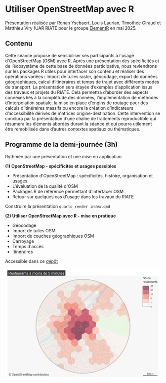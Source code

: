 # Utiliser OpenStreetMap avec R

Présentation réalisée par Ronan Ysebaert, Louis Laurian, Timothée Giraud et Matthieu Viry (UAR RIATE pour le groupe [ElementR](https://elementr.gitpages.huma-num.fr/website/apropos.html) en mai 2025.

## Contenu

Cette séance propose de sensibiliser ses participants à l'usage d'OpenStreetMap (OSM) avec R. 
Après une présentation des spécificités et de l’écosystème de cette base de données participative, 
nous reviendrons sur les packages R utiles pour interfacer son contenu et réaliser des opérations variées : 
import de tuiles raster, géocodage, export de données géographiques, calcul d’itinéraires et temps de trajet avec différents modes de transport.
La présentation sera étayée d’exemples d’application issus des travaux et projets du RIATE. 
Cela permettra d’aborder des aspects connexes liés à la complétude des données, 
l’implémentation de méthodes d’interpolation spatiale, la mise en place d’engins de routage pour des calculs d’itinéraires massifs ou encore la création d’indicateurs d’accessibilité dérivés de matrices origine-destination.
Cette intervention se conclura par la présentation d’une chaîne de traitements reproductible 
qui résumera les éléments abordés durant la séance et qui pourra utilement être remobilisée dans d’autres contextes spatiaux ou thématiques. 


## Programme de la demi-journée (3h)

Rythmée par une présentation et une mise en application

**(1) OpenStreetMap - spécificités et usages possibles**

- Présentation d'OpenStreetMap : spécificités, histoire, organisation et usages
- L'évaluation de la qualité d'OSM
- Packages R de référence permettant d'interfacer OSM 
- Retour sur quelques cas d'usage dans les travaux du RIATE

Construire la présentation
`quarto render index.qmd`


**(2) Utiliser OpenStreetMap avec R - mise en pratique**

- Géocodage
- Import de tuiles OSM
- Import de couches géographiques OSM
- Carroyage
- Temps d'accès
- Itinéraires

Accessible dans ce [dépôt](https://github.com/riatecom/osm-elementr-2025-application)

![](img/appli.png)
